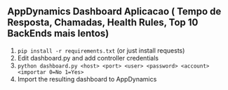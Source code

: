 ## AppDynamics Dashboard Aplicacao ( Tempo de Resposta, Chamadas, Health Rules, Top 10 BackEnds mais lentos)

1. `pip install -r requirements.txt` (or just install requests)
2. Edit dashboard.py and add controller credentials
3. `python dashboard.py <host> <port> <user> <password> <account> <importar 0=No 1=Yes>`
4. Import the resulting dashboard to AppDynamics
